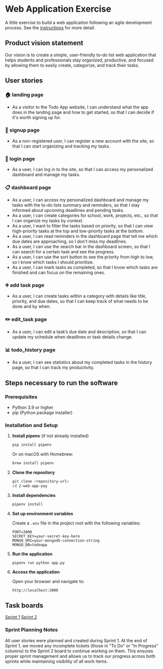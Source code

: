 # Web Application Exercise

A little exercise to build a web application following an agile development process. See the [instructions](instructions.md) for more detail.

## Product vision statement

Our vision is to create a simple, user-friendly to-do list web application that helps students and professionals stay organized, productive, and focused by allowing them to easily create, categorize, and track their tasks.

## User stories
### 🏠 landing page
- As a visitor to the Todo App website, I can understand what the app does in the landing page and how to get started, so that I can decide if it's worth signing up for.

### 📝 signup page
- As a non-registered user, I can register a new account with the site, so that I can start organizing and tracking my tasks.

### 🔐 login page
- As a user, I can log in to the site, so that I can access my personalized dashboard and manage my tasks.

### 📋 dashboard page
- As a user, I can access my personalized dashboard and manage my tasks with the to-do lists summary and reminders, so that I stay informed about upcoming deadlines and pending tasks.
- As a user, I can create categories for school, work, projects, etc., so that I can organize my tasks by context.
- As a user, I want to filter the tasks based on priority, so that I can view high-priority tasks at the top and low-priority tasks at the bottom.
- As a user, I can read reminders in the dashboard page that tell me which due dates are approaching, so I don't miss my deadlines.
- As a user, I can use the search bar in the dashboard screen, so that I can search for a certain task and see the progress.
- As a user, I can use the sort button to see the priority from high to low, so I know which tasks I should prioritize.
- As a user, I can mark tasks as completed, so that I know which tasks are finished and can focus on the remaining ones.

### ➕ add task page
- As a user, I can create tasks within a category with details like title, priority, and due dates, so that I can keep track of what needs to be done and by when.

### ✏️ edit_task page
- As a user, I can edit a task’s due date and description, so that I can update my schedule when deadlines or task details change.

### 📊 todo_history page
- As a user, I can see statistics about my completed tasks in the history page, so that I can track my productivity.

## Steps necessary to run the software

### Prerequisites
- Python 3.9 or higher
- pip (Python package installer)

### Installation and Setup

1. **Install pipenv** (if not already installed)
   ```bash
   pip install pipenv
   ```
   Or on macOS with Homebrew:
   ```bash
   brew install pipenv
   ```

2. **Clone the repository**
   ```bash
   git clone <repository-url>
   cd 2-web-app-yay
   ```

3. **Install dependencies**
   ```bash
   pipenv install
   ```

4. **Set up environment variables**
   
   Create a `.env` file in the project root with the following variables:
   ```
   PORT=3000
   SECRET_KEY=your-secret-key-here
   MONGO_URI=your-mongodb-connection-string
   MONGO_DB=todoapp
   ```

5. **Run the application**
   ```bash
   pipenv run python app.py
   ```

6. **Access the application**
   
   Open your browser and navigate to:
   ```
   http://localhost:3000
   ```

## Task boards

[Sprint 1](https://github.com/orgs/swe-students-fall2025/projects/13)
[Sprint 2](https://github.com/orgs/swe-students-fall2025/projects/50)

### Sprint Planning Notes

All user stories were planned and created during Sprint 1. At the end of Sprint 1, we moved any incomplete tickets (those in "To Do" or "In Progress" columns) to the Sprint 2 board to continue working on them. This ensures proper sprint management and allows us to track our progress across both sprints while maintaining visibility of all work items.
